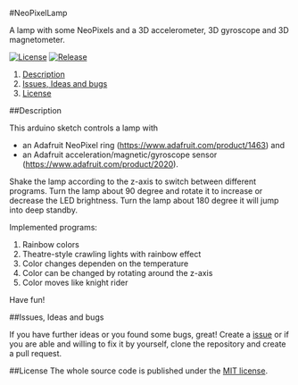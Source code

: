 #NeoPixelLamp

A lamp with some NeoPixels and a 3D accelerometer, 3D gyroscope and 3D magnetometer.

[![License](https://img.shields.io/badge/license-MIT-blue.svg)](http://choosealicense.com/licenses/mit/)
[![Release](https://img.shields.io/github/release/BlueAndi/NeoPixelLamp.svg)](https://github.com/BlueAndi/NeoPixelLamp/releases)

1. [Description](https://github.com/BlueAndi/NeoPixelLamp#description)
2. [Issues, Ideas and bugs](https://github.com/BlueAndi/NeoPixelLamp#issues-ideas-and-bugs)
3. [License](https://github.com/BlueAndi/NeoPixelLamp#license)

##Description

This arduino sketch controls a lamp with
* an Adafruit NeoPixel ring (https://www.adafruit.com/product/1463) and
* an Adafruit acceleration/magnetic/gyroscope sensor (https://www.adafruit.com/product/2020).

Shake the lamp according to the z-axis to switch between different programs.
Turn the lamp about 90 degree and rotate it to increase or decrease the LED brightness.
Turn the lamp about 180 degree it will jump into deep standby.

Implemented programs:
1. Rainbow colors
2. Theatre-style crawling lights with rainbow effect
3. Color changes dependen on the temperature
4. Color can be changed by rotating around the z-axis
5. Color moves like knight rider

Have fun!

##Issues, Ideas and bugs

If you have further ideas or you found some bugs, great! Create a [issue](https://github.com/BlueAndi/NeoPixelLamp/issues) or if
you are able and willing to fix it by yourself, clone the repository and create a pull request.

##License
The whole source code is published under the [MIT license](http://choosealicense.com/licenses/mit/).
